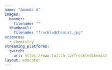 ```yaml
---
name: "Amanda A"
images:
  banner:
    filename: ""
  thumbnail:
    filename: "freckledchemist.jpg"
sciences:
  - chemistry
streaming_platforms:
  twitch:
    url: https://www.twitch.tv/freckledchemist
layout: educator
---
```

